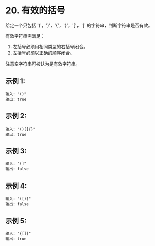 # 20. 有效的括号

给定一个只包括 '('，')'，'{'，'}'，'['，']' 的字符串，判断字符串是否有效。

有效字符串需满足：

1. 左括号必须用相同类型的右括号闭合。
2. 左括号必须以正确的顺序闭合。

注意空字符串可被认为是有效字符串。

## 示例 1:
```
输入: "()"
输出: true
```

## 示例 2:
```
输入: "()[]{}"
输出: true
```

## 示例 3:
```
输入: "(]"
输出: false
```

## 示例 4:
```
输入: "([)]"
输出: false
```

## 示例 5:
```
输入: "{[]}"
输出: true
```

